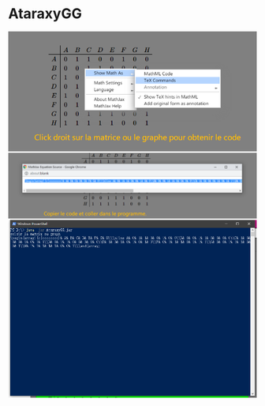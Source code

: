 # AtaraxyGG
![image](http://github.com/Rong-YU/AtaraxyGG/raw/master/images/1.png)
![image](http://github.com/Rong-YU/AtaraxyGG/raw/master/images/2.png)
![image](http://github.com/Rong-YU/AtaraxyGG/raw/master/images/3.png)
